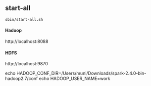 
## start-all
~~~
sbin/start-all.sh
~~~

#### Hadoop
http://localhost:8088

#### HDFS
http://localhost:9870

echo HADOOP_CONF_DIR=/Users/muni/Downloads/spark-2.4.0-bin-hadoop2.7/conf
echo HADOOP_USER_NAME=work
